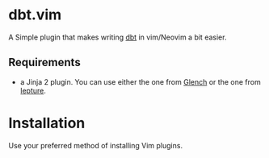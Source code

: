 # dbt.vim

A Simple plugin that makes writing [dbt](https://www.getdbt.com/) in vim/Neovim a bit easier.


## Requirements

- a Jinja 2 plugin. You can use either the one from [Glench](https://github.com/Glench/Vim-Jinja2-Syntax) or the one from [lepture](https://github.com/lepture/vim-jinja).


# Installation

Use your preferred  method of installing Vim plugins.
